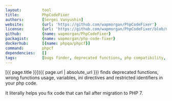 ```yaml
---
layout:         tool
title:          PhpCodeFixer  
authors:        [Sergei Vanyushin]
website:        {url: 'https://github.com/wapmorgan/PhpCodeFixer'}
license:        {url: 'https://github.com/wapmorgan/PhpCodeFixer/blob/master/LICENSE', label: 'BSD 3-clause "New" or "Revised" License'}
github:         {name: wapmorgan/PhpCodeFixer}
packagist:      {name: wapmorgan/php-code-fixer}               
dockerhub:      [{name: phpqa/phpcf}]     
command:        phpcf 
dependencies:   []
tags:           [bugs finder, deprecated functions, php compatibility, cli] 
---
```


[{{ page.title }}]({{ page.url | absolute_url }}) finds deprecated functions, wrong functions usage, variables, ini directives and restricted identifiers in your php code.
 
<!--more--> 

It literally helps you fix code that can fail after migration to PHP 7.
